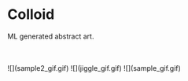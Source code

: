 # Colloid
ML generated abstract art.

<br />
<br />
![](sample2_gif.gif)
![](jiggle_gif.gif)
![](sample_gif.gif)



